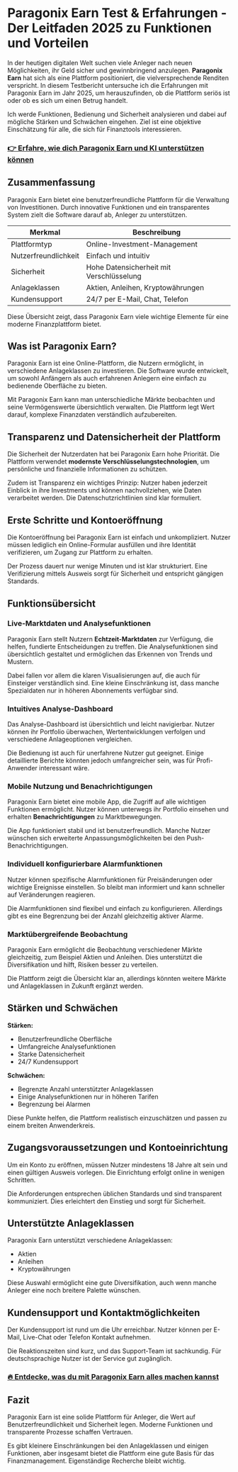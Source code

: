 # Paragonix Earn Test & Erfahrungen - Der Leitfaden 2025 zu Funktionen und Vorteilen
   
In der heutigen digitalen Welt suchen viele Anleger nach neuen Möglichkeiten, ihr Geld sicher und gewinnbringend anzulegen. **Paragonix Earn** hat sich als eine Plattform positioniert, die vielversprechende Renditen verspricht. In diesem Testbericht untersuche ich die Erfahrungen mit Paragonix Earn im Jahr 2025, um herauszufinden, ob die Plattform seriös ist oder ob es sich um einen Betrug handelt.

Ich werde Funktionen, Bedienung und Sicherheit analysieren und dabei auf mögliche Stärken und Schwächen eingehen. Ziel ist eine objektive Einschätzung für alle, die sich für Finanztools interessieren.

### [👉 Erfahre, wie dich Paragonix Earn und KI unterstützen können](https://tinyurl.com/29kzsgz2)
## Zusammenfassung  
Paragonix Earn bietet eine benutzerfreundliche Plattform für die Verwaltung von Investitionen. Durch innovative Funktionen und ein transparentes System zielt die Software darauf ab, Anleger zu unterstützen.

| Merkmal                  | Beschreibung                         |
|--------------------------|------------------------------------|
| Plattformtyp             | Online-Investment-Management       |
| Nutzerfreundlichkeit      | Einfach und intuitiv                |
| Sicherheit               | Hohe Datensicherheit mit Verschlüsselung |
| Anlageklassen            | Aktien, Anleihen, Kryptowährungen  |
| Kundensupport            | 24/7 per E-Mail, Chat, Telefon     |

Diese Übersicht zeigt, dass Paragonix Earn viele wichtige Elemente für eine moderne Finanzplattform bietet.

## Was ist Paragonix Earn?  
Paragonix Earn ist eine Online-Plattform, die Nutzern ermöglicht, in verschiedene Anlageklassen zu investieren. Die Software wurde entwickelt, um sowohl Anfängern als auch erfahrenen Anlegern eine einfach zu bedienende Oberfläche zu bieten.

Mit Paragonix Earn kann man unterschiedliche Märkte beobachten und seine Vermögenswerte übersichtlich verwalten. Die Plattform legt Wert darauf, komplexe Finanzdaten verständlich aufzubereiten.

## Transparenz und Datensicherheit der Plattform  
Die Sicherheit der Nutzerdaten hat bei Paragonix Earn hohe Priorität. Die Plattform verwendet **modernste Verschlüsselungstechnologien**, um persönliche und finanzielle Informationen zu schützen.

Zudem ist Transparenz ein wichtiges Prinzip: Nutzer haben jederzeit Einblick in ihre Investments und können nachvollziehen, wie Daten verarbeitet werden. Die Datenschutzrichtlinien sind klar formuliert.

## Erste Schritte und Kontoeröffnung  
Die Kontoeröffnung bei Paragonix Earn ist einfach und unkompliziert. Nutzer müssen lediglich ein Online-Formular ausfüllen und ihre Identität verifizieren, um Zugang zur Plattform zu erhalten.

Der Prozess dauert nur wenige Minuten und ist klar strukturiert. Eine Verifizierung mittels Ausweis sorgt für Sicherheit und entspricht gängigen Standards.

## Funktionsübersicht  

### Live-Marktdaten und Analysefunktionen  
Paragonix Earn stellt Nutzern **Echtzeit-Marktdaten** zur Verfügung, die helfen, fundierte Entscheidungen zu treffen. Die Analysefunktionen sind übersichtlich gestaltet und ermöglichen das Erkennen von Trends und Mustern.

Dabei fallen vor allem die klaren Visualisierungen auf, die auch für Einsteiger verständlich sind. Eine kleine Einschränkung ist, dass manche Spezialdaten nur in höheren Abonnements verfügbar sind.

### Intuitives Analyse-Dashboard  
Das Analyse-Dashboard ist übersichtlich und leicht navigierbar. Nutzer können ihr Portfolio überwachen, Wertentwicklungen verfolgen und verschiedene Anlageoptionen vergleichen.

Die Bedienung ist auch für unerfahrene Nutzer gut geeignet. Einige detaillierte Berichte könnten jedoch umfangreicher sein, was für Profi-Anwender interessant wäre.

### Mobile Nutzung und Benachrichtigungen  
Paragonix Earn bietet eine mobile App, die Zugriff auf alle wichtigen Funktionen ermöglicht. Nutzer können unterwegs ihr Portfolio einsehen und erhalten **Benachrichtigungen** zu Marktbewegungen.

Die App funktioniert stabil und ist benutzerfreundlich. Manche Nutzer wünschen sich erweiterte Anpassungsmöglichkeiten bei den Push-Benachrichtigungen.

### Individuell konfigurierbare Alarmfunktionen  
Nutzer können spezifische Alarmfunktionen für Preisänderungen oder wichtige Ereignisse einstellen. So bleibt man informiert und kann schneller auf Veränderungen reagieren.

Die Alarmfunktionen sind flexibel und einfach zu konfigurieren. Allerdings gibt es eine Begrenzung bei der Anzahl gleichzeitig aktiver Alarme.

### Marktübergreifende Beobachtung  
Paragonix Earn ermöglicht die Beobachtung verschiedener Märkte gleichzeitig, zum Beispiel Aktien und Anleihen. Dies unterstützt die Diversifikation und hilft, Risiken besser zu verteilen.

Die Plattform zeigt die Übersicht klar an, allerdings könnten weitere Märkte und Anlageklassen in Zukunft ergänzt werden.

## Stärken und Schwächen  
**Stärken:**  
- Benutzerfreundliche Oberfläche  
- Umfangreiche Analysefunktionen  
- Starke Datensicherheit  
- 24/7 Kundensupport  

**Schwächen:**  
- Begrenzte Anzahl unterstützter Anlageklassen  
- Einige Analysefunktionen nur in höheren Tarifen  
- Begrenzung bei Alarmen  

Diese Punkte helfen, die Plattform realistisch einzuschätzen und passen zu einem breiten Anwenderkreis.

## Zugangsvoraussetzungen und Kontoeinrichtung  
Um ein Konto zu eröffnen, müssen Nutzer mindestens 18 Jahre alt sein und einen gültigen Ausweis vorlegen. Die Einrichtung erfolgt online in wenigen Schritten.

Die Anforderungen entsprechen üblichen Standards und sind transparent kommuniziert. Dies erleichtert den Einstieg und sorgt für Sicherheit.

## Unterstützte Anlageklassen  
Paragonix Earn unterstützt verschiedene Anlageklassen:  
- Aktien  
- Anleihen  
- Kryptowährungen  

Diese Auswahl ermöglicht eine gute Diversifikation, auch wenn manche Anleger eine noch breitere Palette wünschen.

## Kundensupport und Kontaktmöglichkeiten  
Der Kundensupport ist rund um die Uhr erreichbar. Nutzer können per E-Mail, Live-Chat oder Telefon Kontakt aufnehmen.

Die Reaktionszeiten sind kurz, und das Support-Team ist sachkundig. Für deutschsprachige Nutzer ist der Service gut zugänglich.

### [🔥 Entdecke, was du mit Paragonix Earn alles machen kannst](https://tinyurl.com/29kzsgz2)
## Fazit  
Paragonix Earn ist eine solide Plattform für Anleger, die Wert auf Benutzerfreundlichkeit und Sicherheit legen. Moderne Funktionen und transparente Prozesse schaffen Vertrauen.

Es gibt kleinere Einschränkungen bei den Anlageklassen und einigen Funktionen, aber insgesamt bietet die Plattform eine gute Basis für das Finanzmanagement. Eigenständige Recherche bleibt wichtig.